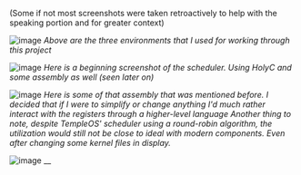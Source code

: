 (Some if not most screenshots were taken retroactively to help with the speaking portion and for greater context)

![image](https://github.com/MohitBallikar/HolyCScheduling/assets/89613841/6de02a01-17ca-47f2-86da-6543de683850)
_Above are the three environments that I used for working through this project_


![image](https://github.com/MohitBallikar/HolyCScheduling/assets/89613841/cb541b5e-cf20-467d-8ae0-85848e316f79)
_Here is a beginning screenshot of the scheduler. Using HolyC and some assembly as well (seen later on)_


![image](https://github.com/MohitBallikar/HolyCScheduling/assets/89613841/0874a3f8-2f27-413f-9988-e7adbb293a5d)
_Here is some of that assembly that was mentioned before. I decided that if I were to simplify or change anything I'd much rather interact with the registers through a higher-level language_
_Another thing to note, despite TempleOS' scheduler using a round-robin algorithm, the utilization would still not be close to ideal with modern components. Even after changing some kernel files in display._


![image](https://github.com/MohitBallikar/HolyCScheduling/assets/89613841/5ff8d6cf-8577-4a54-b4e9-91962b18cf22)
__
